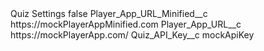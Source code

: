 <?xml version="1.0" encoding="UTF-8"?>
<CustomMetadata xmlns="http://soap.sforce.com/2006/04/metadata" xmlns:xsi="http://www.w3.org/2001/XMLSchema-instance" xmlns:xsd="http://www.w3.org/2001/XMLSchema">
    <label>Quiz Settings</label>
    <protected>false</protected>
    <values>
        <field>Player_App_URL_Minified__c</field>
        <value xsi:type="xsd:string">https://mockPlayerAppMinified.com</value>
    </values>
    <values>
        <field>Player_App_URL__c</field>
        <value xsi:type="xsd:string">https://mockPlayerApp.com/</value>
    </values>
    <values>
        <field>Quiz_API_Key__c</field>
        <value xsi:type="xsd:string">mockApiKey</value>
    </values>
</CustomMetadata>
